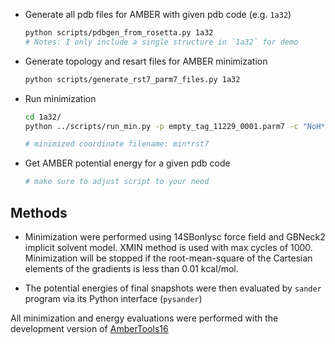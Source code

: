 - Generate all pdb files for AMBER with given pdb code (e.g. `1a32`)

    ```bash
    python scripts/pdbgen_from_rosetta.py 1a32
    # Notes: I only include a single structure in `1a32` for demo
    ```

- Generate topology and resart files for AMBER minimization

    ```bash
    python scripts/generate_rst7_parm7_files.py 1a32
    ```

- Run minimization
    
    ```bash
    cd 1a32/
    python ../scripts/run_min.py -p empty_tag_11229_0001.parm7 -c "NoH*.rst7" -i ../input/min.in

    # minimized coordinate filename: min*rst7
    ```

- Get AMBER potential energy for a given pdb code
   
    ```bash
    # make sure to adjust script to your need
    ```

Methods
-------
- Minimization were performed using 14SBonlysc force field and GBNeck2 implicit solvent model.
XMIN method is used with max cycles of 1000. Minimization will be stopped if the root-mean-square
of the Cartesian elements of the gradients is less than 0.01 kcal/mol.

- The potential energies of final snapshots were then evaluated by `sander` program via its Python interface (`pysander`)

All minimization and energy evaluations were performed with the development version of [AmberTools16](
http://ambermd.org/AmberTools16-get.html)
